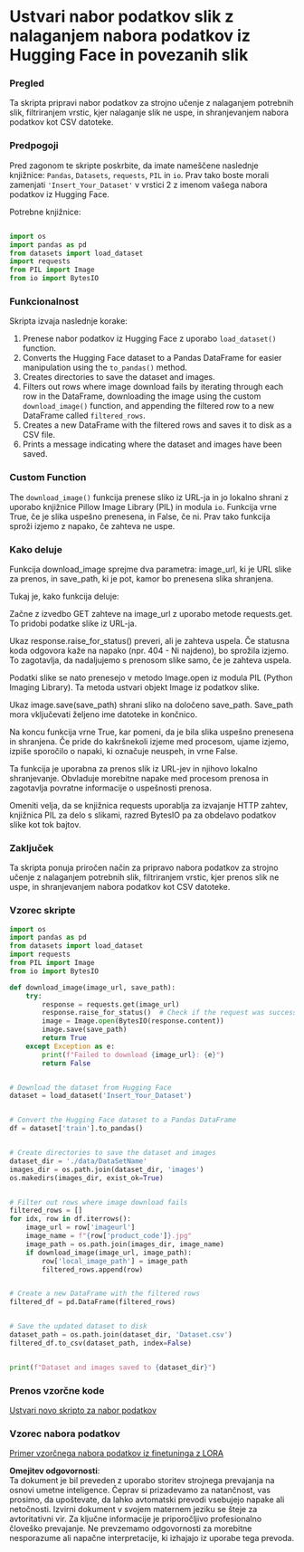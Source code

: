 # Ustvari nabor podatkov slik z nalaganjem nabora podatkov iz Hugging Face in povezanih slik

### Pregled

Ta skripta pripravi nabor podatkov za strojno učenje z nalaganjem potrebnih slik, filtriranjem vrstic, kjer nalaganje slik ne uspe, in shranjevanjem nabora podatkov kot CSV datoteke.

### Predpogoji

Pred zagonom te skripte poskrbite, da imate nameščene naslednje knjižnice: `Pandas`, `Datasets`, `requests`, `PIL` in `io`. Prav tako boste morali zamenjati `'Insert_Your_Dataset'` v vrstici 2 z imenom vašega nabora podatkov iz Hugging Face.

Potrebne knjižnice:

```python

import os
import pandas as pd
from datasets import load_dataset
import requests
from PIL import Image
from io import BytesIO
```

### Funkcionalnost

Skripta izvaja naslednje korake:

1. Prenese nabor podatkov iz Hugging Face z uporabo `load_dataset()` function.
2. Converts the Hugging Face dataset to a Pandas DataFrame for easier manipulation using the `to_pandas()` method.
3. Creates directories to save the dataset and images.
4. Filters out rows where image download fails by iterating through each row in the DataFrame, downloading the image using the custom `download_image()` function, and appending the filtered row to a new DataFrame called `filtered_rows`.
5. Creates a new DataFrame with the filtered rows and saves it to disk as a CSV file.
6. Prints a message indicating where the dataset and images have been saved.

### Custom Function

The `download_image()` funkcija prenese sliko iz URL-ja in jo lokalno shrani z uporabo knjižnice Pillow Image Library (PIL) in modula `io`. Funkcija vrne True, če je slika uspešno prenesena, in False, če ni. Prav tako funkcija sproži izjemo z napako, če zahteva ne uspe.

### Kako deluje

Funkcija download_image sprejme dva parametra: image_url, ki je URL slike za prenos, in save_path, ki je pot, kamor bo prenesena slika shranjena.

Tukaj je, kako funkcija deluje:

Začne z izvedbo GET zahteve na image_url z uporabo metode requests.get. To pridobi podatke slike iz URL-ja.

Ukaz response.raise_for_status() preveri, ali je zahteva uspela. Če statusna koda odgovora kaže na napako (npr. 404 - Ni najdeno), bo sprožila izjemo. To zagotavlja, da nadaljujemo s prenosom slike samo, če je zahteva uspela.

Podatki slike se nato prenesejo v metodo Image.open iz modula PIL (Python Imaging Library). Ta metoda ustvari objekt Image iz podatkov slike.

Ukaz image.save(save_path) shrani sliko na določeno save_path. Save_path mora vključevati željeno ime datoteke in končnico.

Na koncu funkcija vrne True, kar pomeni, da je bila slika uspešno prenesena in shranjena. Če pride do kakršnekoli izjeme med procesom, ujame izjemo, izpiše sporočilo o napaki, ki označuje neuspeh, in vrne False.

Ta funkcija je uporabna za prenos slik iz URL-jev in njihovo lokalno shranjevanje. Obvladuje morebitne napake med procesom prenosa in zagotavlja povratne informacije o uspešnosti prenosa.

Omeniti velja, da se knjižnica requests uporablja za izvajanje HTTP zahtev, knjižnica PIL za delo s slikami, razred BytesIO pa za obdelavo podatkov slike kot tok bajtov.

### Zaključek

Ta skripta ponuja priročen način za pripravo nabora podatkov za strojno učenje z nalaganjem potrebnih slik, filtriranjem vrstic, kjer prenos slik ne uspe, in shranjevanjem nabora podatkov kot CSV datoteke.

### Vzorec skripte

```python
import os
import pandas as pd
from datasets import load_dataset
import requests
from PIL import Image
from io import BytesIO

def download_image(image_url, save_path):
    try:
        response = requests.get(image_url)
        response.raise_for_status()  # Check if the request was successful
        image = Image.open(BytesIO(response.content))
        image.save(save_path)
        return True
    except Exception as e:
        print(f"Failed to download {image_url}: {e}")
        return False


# Download the dataset from Hugging Face
dataset = load_dataset('Insert_Your_Dataset')


# Convert the Hugging Face dataset to a Pandas DataFrame
df = dataset['train'].to_pandas()


# Create directories to save the dataset and images
dataset_dir = './data/DataSetName'
images_dir = os.path.join(dataset_dir, 'images')
os.makedirs(images_dir, exist_ok=True)


# Filter out rows where image download fails
filtered_rows = []
for idx, row in df.iterrows():
    image_url = row['imageurl']
    image_name = f"{row['product_code']}.jpg"
    image_path = os.path.join(images_dir, image_name)
    if download_image(image_url, image_path):
        row['local_image_path'] = image_path
        filtered_rows.append(row)


# Create a new DataFrame with the filtered rows
filtered_df = pd.DataFrame(filtered_rows)


# Save the updated dataset to disk
dataset_path = os.path.join(dataset_dir, 'Dataset.csv')
filtered_df.to_csv(dataset_path, index=False)


print(f"Dataset and images saved to {dataset_dir}")
```

### Prenos vzorčne kode 
[Ustvari novo skripto za nabor podatkov](../../../../code/04.Finetuning/generate_dataset.py)

### Vzorec nabora podatkov
[Primer vzorčnega nabora podatkov iz finetuninga z LORA](../../../../code/04.Finetuning/olive-ort-example/dataset/dataset-classification.json)

**Omejitev odgovornosti**:  
Ta dokument je bil preveden z uporabo storitev strojnega prevajanja na osnovi umetne inteligence. Čeprav si prizadevamo za natančnost, vas prosimo, da upoštevate, da lahko avtomatski prevodi vsebujejo napake ali netočnosti. Izvirni dokument v svojem maternem jeziku se šteje za avtoritativni vir. Za ključne informacije je priporočljivo profesionalno človeško prevajanje. Ne prevzemamo odgovornosti za morebitne nesporazume ali napačne interpretacije, ki izhajajo iz uporabe tega prevoda.